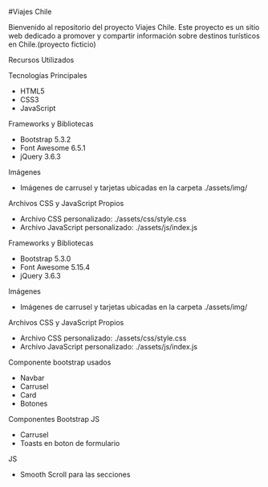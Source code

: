 #Viajes Chile

Bienvenido al repositorio del proyecto Viajes Chile. Este proyecto es un sitio web dedicado a promover y compartir información sobre destinos turísticos en Chile.(proyecto ficticio)

Recursos Utilizados

Tecnologías Principales
- HTML5
- CSS3
- JavaScript

Frameworks y Bibliotecas
- Bootstrap 5.3.2
- Font Awesome 6.5.1
- jQuery 3.6.3

Imágenes
- Imágenes de carrusel y tarjetas ubicadas en la carpeta ./assets/img/

Archivos CSS y JavaScript Propios
- Archivo CSS personalizado: ./assets/css/style.css
- Archivo JavaScript personalizado: ./assets/js/index.js


Frameworks y Bibliotecas
- Bootstrap 5.3.0
- Font Awesome 5.15.4
- jQuery 3.6.3

Imágenes
- Imágenes de carrusel y tarjetas ubicadas en la carpeta ./assets/img/

Archivos CSS y JavaScript Propios
- Archivo CSS personalizado: ./assets/css/style.css
- Archivo JavaScript personalizado: ./assets/js/index.js

Componente bootstrap usados

- Navbar 
- Carrusel 
- Card
- Botones

Componentes Bootstrap JS

- Carrusel 
- Toasts en boton de formulario

JS

- Smooth Scroll para las secciones
